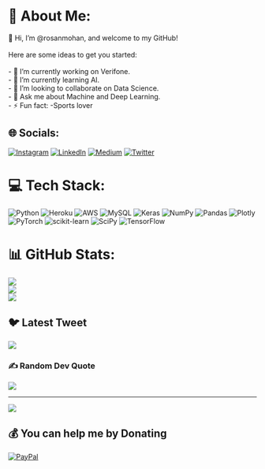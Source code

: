 <!--
### Hi there 👋


**rosanmohan/rosanmohan** is a ✨ _special_ ✨ repository because its `README.md` (this file) appears on your GitHub profile.

Here are some ideas to get you started:

- 🔭 I’m currently working on Verifone.
- 🌱 I’m currently learning ...
- 👯 I’m looking to collaborate on Data Science.
- 🤔 I’m looking for help with ...
- 💬 Ask me about ...
- 📫 How to reach me: ...
- 😄 Pronouns: ...
- ⚡ Fun fact: ...
--Please check my Portfolio [![Portfolio](https://img.shields.io/badge/Portfolio-%23E4405F.svg?logo=Portfolio&logoColor=white)](https://rosanmohan.github.io/RosanTheDataScientist/)
-->

# 💫 About Me:
👋 Hi, I’m @rosanmohan, and welcome to my GitHub!<br><br>Here are some ideas to get you started:<br><br>- 🔭 I’m currently working on Verifone.<br>- 🌱 I’m currently learning AI.<br>- 👯 I’m looking to collaborate on Data Science.<br>- 💬 Ask me about Machine and Deep Learning.<br>- ⚡ Fun fact: -Sports lover<br>


## 🌐 Socials:
[![Instagram](https://img.shields.io/badge/Instagram-%23E4405F.svg?logo=Instagram&logoColor=white)](https://instagram.com/rosanmohan) [![LinkedIn](https://img.shields.io/badge/LinkedIn-%230077B5.svg?logo=linkedin&logoColor=white)](https://linkedin.com/in/rosan-mohan-9b2822187) [![Medium](https://img.shields.io/badge/Medium-12100E?logo=medium&logoColor=white)](https://medium.com/@rosanmohans) [![Twitter](https://img.shields.io/badge/Twitter-%231DA1F2.svg?logo=Twitter&logoColor=white)](https://twitter.com/rosan_mohan) 

# 💻 Tech Stack:
![Python](https://img.shields.io/badge/python-3670A0?style=for-the-badge&logo=python&logoColor=ffdd54) ![Heroku](https://img.shields.io/badge/heroku-%23430098.svg?style=for-the-badge&logo=heroku&logoColor=white) ![AWS](https://img.shields.io/badge/AWS-%23FF9900.svg?style=for-the-badge&logo=amazon-aws&logoColor=white) ![MySQL](https://img.shields.io/badge/mysql-%2300f.svg?style=for-the-badge&logo=mysql&logoColor=white) ![Keras](https://img.shields.io/badge/Keras-%23D00000.svg?style=for-the-badge&logo=Keras&logoColor=white) ![NumPy](https://img.shields.io/badge/numpy-%23013243.svg?style=for-the-badge&logo=numpy&logoColor=white) ![Pandas](https://img.shields.io/badge/pandas-%23150458.svg?style=for-the-badge&logo=pandas&logoColor=white) ![Plotly](https://img.shields.io/badge/Plotly-%233F4F75.svg?style=for-the-badge&logo=plotly&logoColor=white) ![PyTorch](https://img.shields.io/badge/PyTorch-%23EE4C2C.svg?style=for-the-badge&logo=PyTorch&logoColor=white) ![scikit-learn](https://img.shields.io/badge/scikit--learn-%23F7931E.svg?style=for-the-badge&logo=scikit-learn&logoColor=white) ![SciPy](https://img.shields.io/badge/SciPy-%230C55A5.svg?style=for-the-badge&logo=scipy&logoColor=%white) ![TensorFlow](https://img.shields.io/badge/TensorFlow-%23FF6F00.svg?style=for-the-badge&logo=TensorFlow&logoColor=white)
# 📊 GitHub Stats:
![](https://github-readme-stats.vercel.app/api?username=rosanmohan&theme=highcontrast&hide_border=false&include_all_commits=false&count_private=false)<br/>
![](https://github-readme-streak-stats.herokuapp.com/?user=rosanmohan&theme=highcontrast&hide_border=false)<br/>
![](https://github-readme-stats.vercel.app/api/top-langs/?username=rosanmohan&theme=highcontrast&hide_border=false&include_all_commits=false&count_private=false&layout=compact)

## 🐦 Latest Tweet
[![](https://gtce.itsvg.in/api?username=rosan_mohan)](https://github.com/VishwaGauravIn/github-twitter-card-embed)

### ✍️ Random Dev Quote
![](https://quotes-github-readme.vercel.app/api?type=horizontal&theme=radical)

---
[![](https://visitcount.itsvg.in/api?id=rosanmohan&icon=0&color=0)](https://visitcount.itsvg.in)

  ## 💰 You can help me by Donating
  [![PayPal](https://img.shields.io/badge/PayPal-00457C?style=for-the-badge&logo=paypal&logoColor=white)](https://paypal.me/paypal.me/rosanmohan) 

  
<!-- Proudly created with GPRM ( https://gprm.itsvg.in ) -->
